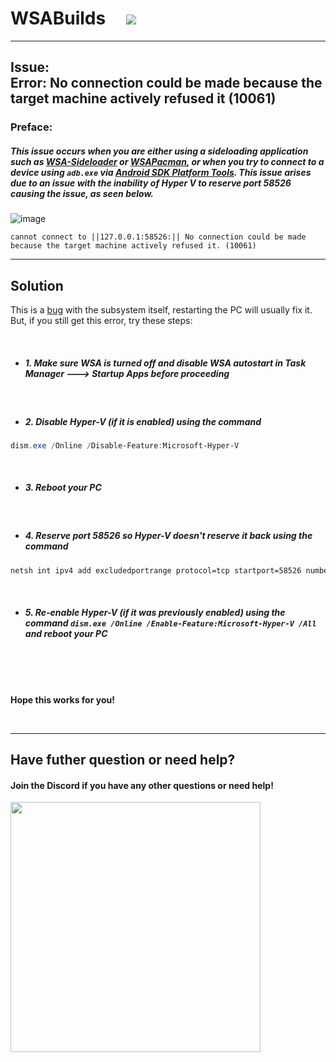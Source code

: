 # WSABuilds &nbsp; &nbsp; <img src="https://img.shields.io/github/downloads/MustardChef/WSABuilds/total?label=Total%20Downloads&style=for-the-badge"/> &nbsp; 

---
## Issue: <br /> Error: No connection could be made because the target machine actively refused it (10061)
### Preface:
##### This issue occurs when you are either using a sideloading application such as [WSA-Sideloader](https://github.com/infinitepower18/WSA-Sideloader) or [WSAPacman](https://github.com/alesimula/wsa_pacman), or when you try to connect to a device using ``adb.exe`` via [Android SDK Platform Tools](https://developer.android.com/tools/releases/platform-tools). This issue arises due to an issue with the inability of Hyper V to reserve port 58526 causing the issue, as seen below.

![image](https://user-images.githubusercontent.com/68516357/230793765-6c72a7d7-796f-4cb9-8a45-3d40b4f1d38f.png)

```
cannot connect to ||127.0.0.1:58526:|| No connection could be made because the target machine actively refused it. (10061)
```
---

## Solution

This is a [bug](https://github.com/microsoft/WSA/issues/136) with the subsystem itself, restarting the PC will usually fix it. But, if you still get this error, try these steps:

<br />

- ##### _**1. Make sure WSA is turned off and disable WSA autostart in Task Manager ---> Startup Apps before proceeding**_

<br />

- ##### _**2. Disable Hyper-V (if it is enabled) using the command**_

```powershell
dism.exe /Online /Disable-Feature:Microsoft-Hyper-V
```

<br />

- ##### **3. Reboot your PC**
 
<br />

- ##### _**4. Reserve port 58526 so Hyper-V doesn't reserve it back using the command**_
```cmd
netsh int ipv4 add excludedportrange protocol=tcp startport=58526 numberofports=1
```

<br />

- ##### _**5. Re-enable Hyper-V (if it was previously enabled) using the command `dism.exe /Online /Enable-Feature:Microsoft-Hyper-V /All` and reboot your PC**_

<br/>
<br/>
<br/>

**Hope this works for you!**

<br />

---

## Have futher question or need help?

#### Join the Discord if you have any other questions or need help!

[<img src="https://invidget.switchblade.xyz/2thee7zzHZ" style="width: 400px;"/>](https://discord.gg/2thee7zzHZ)



